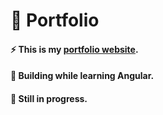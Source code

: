 # 🌊 Portfolio
#### ⚡ This is my [portfolio website](https://rajdeepkalita.github.io/portfolio/).
#### 📕 Building while learning Angular.
#### 🔨 Still in progress.
 
